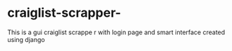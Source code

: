 # craiglist-scrapper-
This is a gui craiglist scrappe r with login page and smart interface created using django
